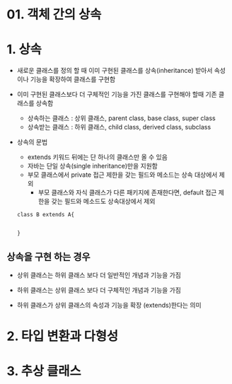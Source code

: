 # 01. 객체 간의 상속

# 1. 상속

- 새로운 클래스를 정의 할 때 이미 구현된 클래스를 상속(inheritance) 받아서 속성이나 기능을 확장하여 클래스를 구현함

- 이미 구현된 클래스보다 더 구체적인 기능을 가진 클래스를 구현해야 할때 기존 클래스를 상속함 

    - 상속하는 클래스 : 상위 클래스, parent class, base class, super class
    - 상속받는 클래스 : 하위 클래스, child class, derived class, subclass

- 상속의 문법
    - extends 키워드 뒤에는 단 하나의 클래스만 올 수 있음
    - 자바는 단일 상속(single inheritance)만을 지원함
    - 부모 클래스에서 private 접근 제한을 갖는 필드와 메소드는 상속 대상에서 제외
        - 부모 클래스와 자식 클래스가 다른 패키지에 존재한다면, default 접근 제한을 갖는 필드와 메소드도 상속대상에서 제외

    ```
    class B extends A{

        
    }
    ```

## 상속을 구현 하는 경우
 
 - 상위 클래스는 하위 클래스 보다 더 일반적인 개념과 기능을 가짐

 - 하위 클래스는 상위 클래스 보다 더 구체적인 개념과 기능을 가짐

 - 하위 클래스가 상위 클래스의 속성과 기능을 확장 (extends)한다는 의미

# 2. 타입 변환과 다형성

# 3. 추상 클래스 

